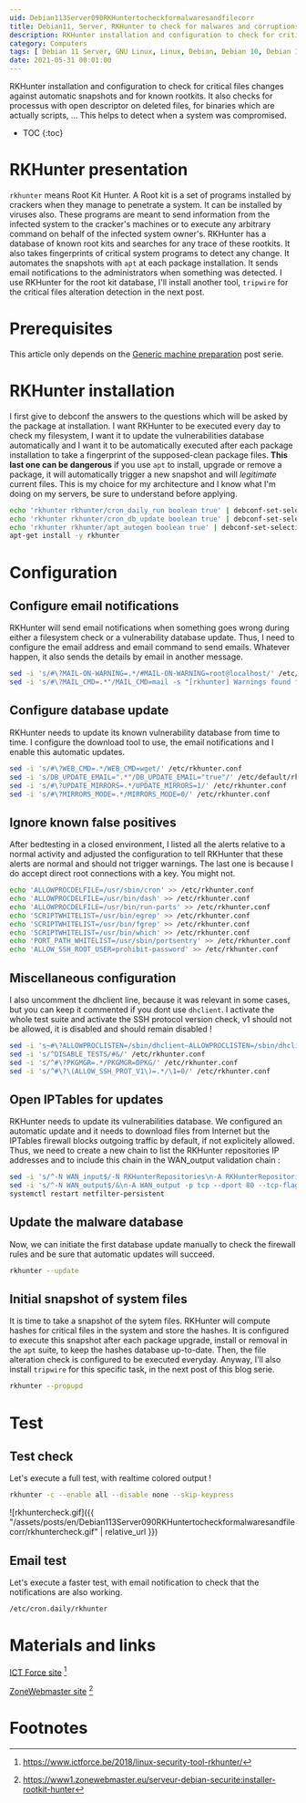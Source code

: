 ```yaml
---
uid: Debian113Server090RKHuntertocheckformalwaresandfilecorr
title: Debian11, Server, RKHunter to check for malwares and corruptions
description: RKHunter installation and configuration to check for critical files changes against automatic snapshots and for known rootkits. It also checks for processus with open descriptor on deleted files, for binaries which are actually scripts, ... This helps to detect when a system was compromised. 
category: Computers
tags: [ Debian 11 Server, GNU Linux, Linux, Debian, Debian 10, Debian 11, Buster, Bullseye, Server, Installation, RKHunter, Tripwire, Security, Rootkits, IDS, HIDS ]
date: 2021-05-31 00:01:00
---
```

RKHunter installation and configuration to check for critical files changes against automatic snapshots and for known rootkits. It also checks for processus with open descriptor on deleted files, for binaries which are actually scripts, ... This helps to detect when a system was compromised. 

* TOC
{:toc}

# RKHunter presentation
`rkhunter` means Root Kit Hunter. A Root kit is a set of programs installed by crackers when they manage to penetrate a system. It can be installed by viruses also. These programs are meant to send information from the infected system to the cracker's machines or to execute any arbitrary command on behalf of the infected system owner's. RKHunter has a database of known root kits and searches for any trace of these rootkits. It also takes fingerprints of critical system programs to detect any change. It automates the snapshots with `apt` at each package installation. It sends email notifications to the administrators when something was detected. I use RKHunter for the root kit database, I'll install another tool, `tripwire` for the critical files alteration detection in the next post.

# Prerequisites
This article only depends on the [Generic machine preparation](/pages/en/tags/#debian11-preparation) post serie.

# RKHunter installation
I first give to debconf the answers to the questions which will be asked by the package at installation. I want RKHunter to be executed every day to check my filesystem, I want it to update the vulnerabilities database automatically and I want it to be automatically executed after each package installation to take a fingerprint of the supposed-clean package files. **This last one can be dangerous** if you use `apt` to install, upgrade or remove a package, it will automatically trigger a new snapshot and will *legitimate* current files. This is my choice for my architecture and I know what I'm doing on my servers, be sure to understand before applying.
```bash
echo 'rkhunter rkhunter/cron_daily_run boolean true' | debconf-set-selections
echo 'rkhunter rkhunter/cron_db_update boolean true' | debconf-set-selections
echo 'rkhunter rkhunter/apt_autogen boolean true' | debconf-set-selections
apt-get install -y rkhunter
```

# Configuration

## Configure email notifications
RKHunter will send email notifications when something goes wrong during either a filesystem check or a
vulnerability database update. Thus, I need to configure the email address and email command to send emails.
Whatever happen, it also sends the details by email in another message.
```bash
sed -i 's/#\?MAIL-ON-WARNING=.*/#MAIL-ON-WARNING=root@localhost/' /etc/rkhunter.conf
sed -i 's/#\?MAIL_CMD=.*"/MAIL_CMD=mail -s "[rkhunter] Warnings found for \${HOST_NAME}"/' /etc/rkhunter.conf
```

## Configure database update
RKHunter needs to update its known vulnerability database from time to time. I configure the download tool to use, the email notifications and I enable this automatic updates.
```bash
sed -i 's/#\?WEB_CMD=.*/WEB_CMD=wget/' /etc/rkhunter.conf
sed -i 's/DB_UPDATE_EMAIL=".*"/DB_UPDATE_EMAIL="true"/' /etc/default/rkhunter
sed -i 's/#\?UPDATE_MIRRORS=.*/UPDATE_MIRRORS=1/' /etc/rkhunter.conf
sed -i 's/#\?MIRRORS_MODE=.*/MIRRORS_MODE=0/' /etc/rkhunter.conf
```

## Ignore known false positives
After bedtesting in a closed environment, I listed all the alerts relative to a normal activity and adjusted the configuration to tell RKHunter that these alerts are normal and should not trigger warnings.
The last one is because I do accept direct root connections with a key. You might not.
```bash
echo 'ALLOWPROCDELFILE=/usr/sbin/cron' >> /etc/rkhunter.conf
echo 'ALLOWPROCDELFILE=/usr/bin/dash' >> /etc/rkhunter.conf
echo 'ALLOWPROCDELFILE=/usr/bin/run-parts' >> /etc/rkhunter.conf
echo 'SCRIPTWHITELIST=/usr/bin/egrep' >> /etc/rkhunter.conf
echo 'SCRIPTWHITELIST=/usr/bin/fgrep' >> /etc/rkhunter.conf
echo 'SCRIPTWHITELIST=/usr/bin/which' >> /etc/rkhunter.conf
echo 'PORT_PATH_WHITELIST=/usr/sbin/portsentry' >> /etc/rkhunter.conf
echo 'ALLOW_SSH_ROOT_USER=prohibit-password' >> /etc/rkhunter.conf
```

## Miscellaneous configuration
I also uncomment the dhclient line, because it was relevant in some cases, but you can keep it commented if you dont use `dhclient`. I activate the whole test suite and activate the SSH protocol version check, v1 should not be allowed, it is disabled and should remain disabled !
```bash
sed -i 's~#\?ALLOWPROCLISTEN=/sbin/dhclient~ALLOWPROCLISTEN=/sbin/dhclient~' /etc/rkhunter.conf
sed -i 's/^DISABLE_TESTS/#&/' /etc/rkhunter.conf
sed -i 's/^#\?PKGMGR=.*/PKGMGR=DPKG/' /etc/rkhunter.conf
sed -i 's/^#\?\(ALLOW_SSH_PROT_V1\)=.*/\1=0/' /etc/rkhunter.conf
```

## Open IPTables for updates
RKHunter needs to update its vulnerabilities database. We configured an automatic update and it needs to download files from Internet but the IPTables firewall blocks outgoing traffic by default, if not explicitely allowed. Thus, we need to create a new chain to list the RKHunter repositories IP addresses and to include this chain in the WAN_output validation chain :
```bash
sed -i 's/^-N WAN_input$/-N RKHunterRepositories\n-A RKHunterRepositories -d 216.105.38.10 -j ACCEPT\n\n&/' /etc/iptables/rules.v4
sed -i 's/^-N WAN_output$/&\n-A WAN_output -p tcp --dport 80 --tcp-flags FIN,SYN,RST,ACK SYN -j RKHunterRepositories/' /etc/iptables/rules.v4
systemctl restart netfilter-persistent
```

## Update the malware database
Now, we can initiate the first database update manually to check the firewall rules and be sure that automatic updates will succeed.
```bash
rkhunter --update
```

## Initial snapshot of system files
It is time to take a snapshot of the sytem files. RKHunter will compute hashes for critical files in the system and store the hashes. It is configured to execute this snapshot after each package upgrade, install or removal in the `apt` suite, to keep the hashes database up-to-date. Then, the file alteration check is configured to be executed everyday. Anyway, I'll also install `tripwire` for this specific task, in the next post of this blog serie.
```bash
rkhunter --propupd
```

# Test

## Test check
Let's execute a full test, with realtime colored output !

```bash
rkhunter -c --enable all --disable none --skip-keypress
```

![rkhuntercheck.gif]({{ "/assets/posts/en/Debian113Server090RKHuntertocheckformalwaresandfilecorr/rkhuntercheck.gif" | relative_url }})

## Email test
Let's execute a faster test, with email notification to check that the notifications are also working.
```bash
/etc/cron.daily/rkhunter
```

# Materials and links

[ICT Force site][ictforce] [^1]

[ZoneWebmaster site][zonewebmaster] [^2]

# Footnotes

[ictforce]: https://www.ictforce.be/2018/linux-security-tool-rkhunter/
[zonewebmaster]: https://www1.zonewebmaster.eu/serveur-debian-securite:installer-rootkit-hunter

[^1]: https://www.ictforce.be/2018/linux-security-tool-rkhunter/
[^2]: https://www1.zonewebmaster.eu/serveur-debian-securite:installer-rootkit-hunter
